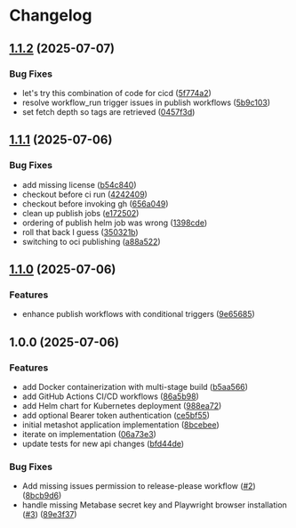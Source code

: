 # Changelog

## [1.1.2](https://github.com/farmdawgnation/metashot/compare/v1.1.1...v1.1.2) (2025-07-07)


### Bug Fixes

* let's try this combination of code for cicd ([5f774a2](https://github.com/farmdawgnation/metashot/commit/5f774a275ffcd2890ef49f50416b77ee4db6e801))
* resolve workflow_run trigger issues in publish workflows ([5b9c103](https://github.com/farmdawgnation/metashot/commit/5b9c10333bea8d6e89887876bb67d628661fb5c4))
* set fetch depth so tags are retrieved ([0457f3d](https://github.com/farmdawgnation/metashot/commit/0457f3de8141ab2b9ec1145bf7fcdfebea0dedf5))

## [1.1.1](https://github.com/farmdawgnation/metashot/compare/v1.1.0...v1.1.1) (2025-07-06)


### Bug Fixes

* add missing license ([b54c840](https://github.com/farmdawgnation/metashot/commit/b54c840d9bbd2cf887b50414257e358b4cfc2d73))
* checkout before ci run ([4242409](https://github.com/farmdawgnation/metashot/commit/4242409adee62fad4227e5ae25821bf6605e242f))
* checkout before invoking gh ([656a049](https://github.com/farmdawgnation/metashot/commit/656a04942ab532023886911ccd31f8c49dbd7bfb))
* clean up publish jobs ([e172502](https://github.com/farmdawgnation/metashot/commit/e172502dc9523b35d868409c5a410fecc188804d))
* ordering of publish helm job was wrong ([1398cde](https://github.com/farmdawgnation/metashot/commit/1398cde9e1541bd773265fe29401b2fa96daa290))
* roll that back I guess ([350321b](https://github.com/farmdawgnation/metashot/commit/350321b66a13b389a47b064bdab82cb0ba4dd3a8))
* switching to oci publishing ([a88a522](https://github.com/farmdawgnation/metashot/commit/a88a5224a92bb0ccbb4b65cdfbce8a449313710a))

## [1.1.0](https://github.com/farmdawgnation/metashot/compare/v1.0.0...v1.1.0) (2025-07-06)


### Features

* enhance publish workflows with conditional triggers ([9e65685](https://github.com/farmdawgnation/metashot/commit/9e6568517b849b0f418cd68dedf88651103ff540))

## 1.0.0 (2025-07-06)


### Features

* add Docker containerization with multi-stage build ([b5aa566](https://github.com/farmdawgnation/metashot/commit/b5aa5667abe19d29150ce338b646556480abe42f))
* add GitHub Actions CI/CD workflows ([86a5b98](https://github.com/farmdawgnation/metashot/commit/86a5b98bb5cfe3d891bcc0d05a23eaad38e5a7da))
* add Helm chart for Kubernetes deployment ([988ea72](https://github.com/farmdawgnation/metashot/commit/988ea7216016741a7983f117935f450ac27d64f1))
* add optional Bearer token authentication ([ce5bf55](https://github.com/farmdawgnation/metashot/commit/ce5bf55444fa3230d750b615baa9a48d654f5b8f))
* initial metashot application implementation ([8bcebee](https://github.com/farmdawgnation/metashot/commit/8bcebeeff3edf1c29fbac3309414a707e1b29dab))
* iterate on implementation ([06a73e3](https://github.com/farmdawgnation/metashot/commit/06a73e332b429796baefe75b3b25bc5df30e5e9c))
* update tests for new api changes ([bfd44de](https://github.com/farmdawgnation/metashot/commit/bfd44de4e80d04a7c51a34f786f6949fcbade5dd))


### Bug Fixes

* Add missing issues permission to release-please workflow ([#2](https://github.com/farmdawgnation/metashot/issues/2)) ([8bcb9d6](https://github.com/farmdawgnation/metashot/commit/8bcb9d61f763e31150d08931acd0a29d466fd5b2))
* handle missing Metabase secret key and Playwright browser installation ([#3](https://github.com/farmdawgnation/metashot/issues/3)) ([89e3f37](https://github.com/farmdawgnation/metashot/commit/89e3f3783372574c8963c419b9508bbb8630eaca))
